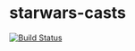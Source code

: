 # starwars-casts

[![Build Status](https://travis-ci.org/phavor/starwars-casts.svg?branch=master)](https://travis-ci.org/phavor/starwars-casts)

